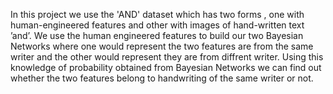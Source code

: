 In this project we use the 'AND' dataset which has two forms , one with human-engineered features
and other with images of hand-written text ’and’. We use the human engineered features to build our
two Bayesian Networks where one would represent the two features are from the same writer and the
other would represent they are from diffrent writer. Using this knowledge of probability obtained
from Bayesian Networks we can find out whether the two features belong to handwriting of the same
writer or not.
